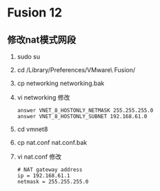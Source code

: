 # Fusion 12

## 修改nat模式网段

1. sudo su

2. cd /Library/Preferences/VMware\ Fusion/

3. cp networking networking.bak

4. vi networking 修改

   ```
   answer VNET_8_HOSTONLY_NETMASK 255.255.255.0
   answer VNET_8_HOSTONLY_SUBNET 192.168.61.0
   ```

5. cd vmnet8 

6. cp nat.conf nat.conf.bak

7. vi nat.conf 修改

   ```
   # NAT gateway address
   ip = 192.168.61.1
   netmask = 255.255.255.0
   ```

   